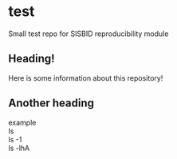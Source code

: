 # test
Small test repo for SISBID reproducibility module

## Heading!

Here is some information about this repository!  

## Another heading  

example  
	ls  
	ls -1  
	ls -lhA  

